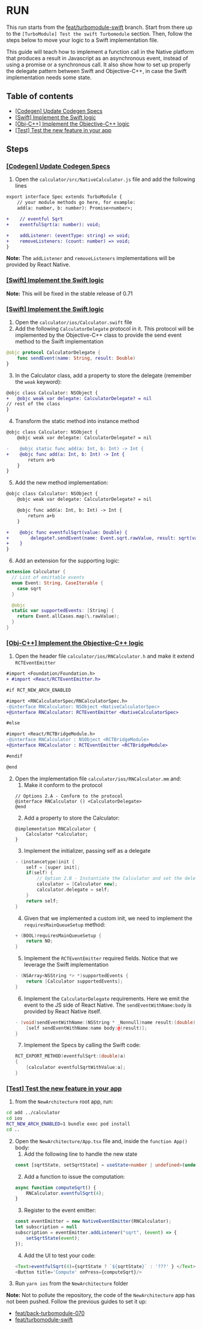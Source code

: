 # RUN

This run starts from the [feat/turbomodule-swift](https://github.com/react-native-community/RNNewArchitectureLibraries/tree/feat/turbomodule-swift) branch.
Start from there up to the `[TurboModule] Test the swift Turbomodule` section. Then, follow the steps below to move your logic to a Swift implementation file.

This guide will teach how to implement a function call in the Native platform that produces a result in Javascript as an asynchronous event, instead of using a promise or a synchronous call. It also show how to set up properly the delegate pattern between Swift and Objective-C++, in case the Swift implementation needs some state.

## Table of contents

* [[Codegen] Update Codegen Specs](#codegen)
* [[Swift] Implement the Swift logic](#swift-logic)
* [[Obj-C++] Implement the Objective-C++ logic](#objc-logic)
* [[Test] Test the new feature in your app](#test)

## Steps

### <a name="codegen" />[[Codegen] Update Codegen Specs](https://github.com/react-native-community/RNNewArchitectureLibraries/commit/5893a1ebd85c5dcc48783aa626b2ab8209ab5149)

1. Open the `calculator/src/NativeCalculator.js` file and add the following lines
```diff
export interface Spec extends TurboModule {
    // your module methods go here, for example:
    add(a: number, b: number): Promise<number>;

+    // eventful Sqrt
+    eventfulSqrt(a: number): void;

+    addListener: (eventType: string) => void;
+    removeListeners: (count: number) => void;
}
```

**Note:** The `addListener` and `removeListeners` implementations will be provided by React Native.

### <a name="swift-logic" />[[Swift] Implement the Swift logic]()

**Note:** This will be fixed in the stable release of 0.71

### <a name="swift-logic" />[[Swift] Implement the Swift logic](https://github.com/react-native-community/RNNewArchitectureLibraries/commit/b73b48b7fbae5a78629466a46ed0208e6ac26308)

1. Open the `calculator/ios/Calculator.swift` file
2. Add the following `CalculatorDelegate` protocol in it. This protocol will be implemented by the Objective-C++ class to provide the send event method to the Swift implementation
```swift
@objc protocol CalculatorDelegate {
    func sendEvent(name: String, result: Double)
}
```
3. In the Calculator class, add a property to store the delegate (remember the `weak` keyword):
```diff
@objc class Calculator: NSObject {
+   @objc weak var delegate: CalculatorDelegate? = nil
// rest of the class
}
```
4. Transform the static method into instance method
```diff
@objc class Calculator: NSObject {
    @objc weak var delegate: CalculatorDelegate? = nil

-    @objc static func add(a: Int, b: Int) -> Int {
+    @objc func add(a: Int, b: Int) -> Int {
        return a+b
    }
}
```
5. Add the new method implementation:
```diff
@objc class Calculator: NSObject {
    @objc weak var delegate: CalculatorDelegate? = nil

    @objc func add(a: Int, b: Int) -> Int {
        return a+b
    }

+    @objc func eventfulSqrt(value: Double) {
+        delegate?.sendEvent(name: Event.sqrt.rawValue, result: sqrt(value));
+    }
}
```
6. Add an extension for the supporting logic:
```swift
extension Calculator {
  // List of emittable events
  enum Event: String, CaseIterable {
    case sqrt
  }

  @objc
  static var supportedEvents: [String] {
    return Event.allCases.map(\.rawValue);
  }
}
```

### <a name="objc-logic" />[[Obj-C++] Implement the Objective-C++ logic](https://github.com/react-native-community/RNNewArchitectureLibraries/commit/2543c47a4e1957d9628341b3e877ae60b322d977)

1. Open the header file `calculator/ios/RNCalculator.h` and make it extend `RCTEventEmitter`
```diff
#import <Foundation/Foundation.h>
+ #import <React/RCTEventEmitter.h>

#if RCT_NEW_ARCH_ENABLED

#import <RNCalculatorSpec/RNCalculatorSpec.h>
-@interface RNCalculator: NSObject <NativeCalculatorSpec>
+@interface RNCalculator: RCTEventEmitter <NativeCalculatorSpec>

#else

#import <React/RCTBridgeModule.h>
-@interface RNCalculator : NSObject <RCTBridgeModule>
+@interface RNCalculator : RCTEventEmitter <RCTBridgeModule>

#endif

@end
```
2. Open the implementation file `calculator/ios/RNCalculator.mm` and:
    1. Make it conform to the protocol
    ```objc
    // Options 2.A - Conform to the protocol
    @interface RNCalculator () <CalculatorDelegate>
    @end
    ```
    2. Add a property to store the Calculator:
    ```objc
    @implementation RNCalculator {
        Calculator *calculator;
    }
    ```
    3. Implement the initializer, passing self as a delegate
    ```c++
    - (instancetype)init {
        self = [super init];
        if(self) {
            // Option 2.B - Instantiate the Calculator and set the delegate
            calculator = [Calculator new];
            calculator.delegate = self;
        }
        return self;
    }
    ```
    4. Given that we implemented a custom init, we need to implement the `requiresMainQueueSetup` method:
    ```c++
    + (BOOL)requiresMainQueueSetup {
        return NO;
    }
    ```
    5. Implement the `RCTEventEmitter` required fields. Notice that we leverage the Swift implementation
    ```c++
    - (NSArray<NSString *> *)supportedEvents {
        return [Calculator supportedEvents];
    }
    ```
    6. Implement the `CalculatorDelegate` requirements. Here we emit the event to the JS side of React Native. The `sendEventWithName:body` is provided by React Native itself.
    ```c++
    - (void)sendEventWithName:(NSString * _Nonnull)name result:(double)result {
        [self sendEventWithName:name body:@(result)];
    }
    ```
    7. Implement the Specs by calling the Swift code:
    ```c++
    RCT_EXPORT_METHOD(eventfulSqrt:(double)a)
    {
        [calculator eventfulSqrtWithValue:a];
    }
    ```

### <a name="test" />[[Test] Test the new feature in your app](https://github.com/react-native-community/RNNewArchitectureLibraries/commit/a2682b156a29d254cec8c6adee0cd7e079c4501b)

1. from the `NewArchitecture` root app, run:
```sh
cd add ../calculator
cd ios
RCT_NEW_ARCH_ENABLED=1 bundle exec pod install
cd ..
```
2. Open the `NewArchitecture/App.tsx` file and, inside the `function App()` body:
    1. Add the following line to handle the new state
    ```ts
    const [sqrtState, setSqrtState] = useState<number | undefined>(undefined);
    ```
    2. Add a function to issue the computation:
    ```ts
    async function computeSqrt() {
        RNCalculator.eventfulSqrt(4);
    }
    ```
    3. Register to the event emitter:
    ```ts
    const eventEmitter = new NativeEventEmitter(RNCalculator);
    let subscription = null
    subscription = eventEmitter.addListener("sqrt", (event) => {
        setSqrtState(event);
    });
    ```
    4. Add the UI to test your code:
    ```ts
    <Text>eventfulSqrt(4)={sqrtState ? `${sqrtState}` : '???' } </Text>
    <Button title='Compute' onPress={computeSqrt}/>
    ```
3. Run `yarn ios` from the `NewArchitecture` folder

**Note:** Not to pollute the repository, the code of the `NewArchitecture` app has not been pushed. Follow the previous guides to set it up:
- [feat/back-turbomodule-070](https://github.com/react-native-community/RNNewArchitectureLibraries/tree/feat/back-turbomodule-070)
- [feat/turbomodule-swift](https://github.com/react-native-community/RNNewArchitectureLibraries/tree/feat/turbomodule-swift)
